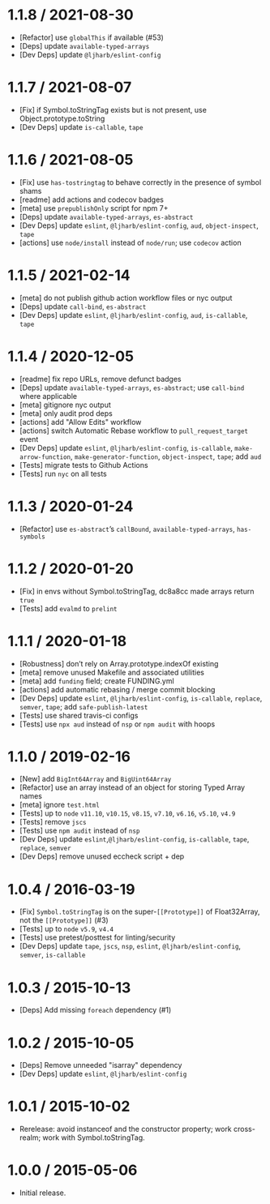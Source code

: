 # 1.1.8 / 2021-08-30

- [Refactor] use `globalThis` if available (#53)
- [Deps] update `available-typed-arrays`
- [Dev Deps] update `@ljharb/eslint-config`

# 1.1.7 / 2021-08-07

- [Fix] if Symbol.toStringTag exists but is not present, use
  Object.prototype.toString
- [Dev Deps] update `is-callable`, `tape`

# 1.1.6 / 2021-08-05

- [Fix] use `has-tostringtag` to behave correctly in the presence of symbol
  shams
- [readme] add actions and codecov badges
- [meta] use `prepublishOnly` script for npm 7+
- [Deps] update `available-typed-arrays`, `es-abstract`
- [Dev Deps] update `eslint`, `@ljharb/eslint-config`, `aud`, `object-inspect`,
  `tape`
- [actions] use `node/install` instead of `node/run`; use `codecov` action

# 1.1.5 / 2021-02-14

- [meta] do not publish github action workflow files or nyc output
- [Deps] update `call-bind`, `es-abstract`
- [Dev Deps] update `eslint`, `@ljharb/eslint-config`, `aud`, `is-callable`,
  `tape`

# 1.1.4 / 2020-12-05

- [readme] fix repo URLs, remove defunct badges
- [Deps] update `available-typed-arrays`, `es-abstract`; use `call-bind` where
  applicable
- [meta] gitignore nyc output
- [meta] only audit prod deps
- [actions] add "Allow Edits" workflow
- [actions] switch Automatic Rebase workflow to `pull_request_target` event
- [Dev Deps] update `eslint`, `@ljharb/eslint-config`, `is-callable`,
  `make-arrow-function`, `make-generator-function`, `object-inspect`, `tape`;
  add `aud`
- [Tests] migrate tests to Github Actions
- [Tests] run `nyc` on all tests

# 1.1.3 / 2020-01-24

- [Refactor] use `es-abstract`’s `callBound`, `available-typed-arrays`,
  `has-symbols`

# 1.1.2 / 2020-01-20

- [Fix] in envs without Symbol.toStringTag, dc8a8cc made arrays return `true`
- [Tests] add `evalmd` to `prelint`

# 1.1.1 / 2020-01-18

- [Robustness] don’t rely on Array.prototype.indexOf existing
- [meta] remove unused Makefile and associated utilities
- [meta] add `funding` field; create FUNDING.yml
- [actions] add automatic rebasing / merge commit blocking
- [Dev Deps] update `eslint`, `@ljharb/eslint-config`, `is-callable`, `replace`,
  `semver`, `tape`; add `safe-publish-latest`
- [Tests] use shared travis-ci configs
- [Tests] use `npx aud` instead of `nsp` or `npm audit` with hoops

# 1.1.0 / 2019-02-16

- [New] add `BigInt64Array` and `BigUint64Array`
- [Refactor] use an array instead of an object for storing Typed Array names
- [meta] ignore `test.html`
- [Tests] up to `node` `v11.10`, `v10.15`, `v8.15`, `v7.10`, `v6.16`, `v5.10`,
  `v4.9`
- [Tests] remove `jscs`
- [Tests] use `npm audit` instead of `nsp`
- [Dev Deps] update `eslint`,`@ljharb/eslint-config`, `is-callable`, `tape`,
  `replace`, `semver`
- [Dev Deps] remove unused eccheck script + dep

# 1.0.4 / 2016-03-19

- [Fix] `Symbol.toStringTag` is on the super-`[[Prototype]]` of Float32Array,
  not the `[[Prototype]]` (#3)
- [Tests] up to `node` `v5.9`, `v4.4`
- [Tests] use pretest/posttest for linting/security
- [Dev Deps] update `tape`, `jscs`, `nsp`, `eslint`, `@ljharb/eslint-config`,
  `semver`, `is-callable`

# 1.0.3 / 2015-10-13

- [Deps] Add missing `foreach` dependency (#1)

# 1.0.2 / 2015-10-05

- [Deps] Remove unneeded "isarray" dependency
- [Dev Deps] update `eslint`, `@ljharb/eslint-config`

# 1.0.1 / 2015-10-02

- Rerelease: avoid instanceof and the constructor property; work cross-realm;
  work with Symbol.toStringTag.

# 1.0.0 / 2015-05-06

- Initial release.
